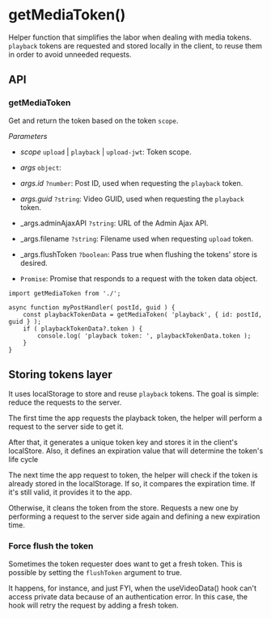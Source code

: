 # getMediaToken()

Helper function that simplifies the labor when dealing with media tokens.
`playback` tokens are requested and stored locally in the client,
to reuse them in order to avoid unneeded requests.

## API

### getMediaToken

Get and return the token based on the token `scope`.

_Parameters_

-   _scope_ `upload` | `playback` | `upload-jwt`: Token scope.
-   _args_ `object`:
-   _args.id_ `?number`: Post ID, used when requesting the `playback` token.
-   _args.guid_ `?string`: Video GUID, used when requesting the `playback` token.
-   _args.adminAjaxAPI `?string`: URL of the Admin Ajax API.
-   _args.filename `?string`: Filename used when requesting `upload` token.
-   _args.flushToken `?boolean`: Pass true when flushing the tokens' store is desired.

-   `Promise`: Promise that responds to a request with the token data object.

```es6
import getMediaToken from './';

async function myPostHandler( postId, guid ) {
	const playbackTokenData = getMediaToken( 'playback', { id: postId, guid } );
	if ( playbackTokenData?.token ) {
		console.log( 'playback token: ', playbackTokenData.token );
	}
}
```

## Storing tokens layer

It uses localStorage to store and reuse `playback` tokens.
The goal is simple: reduce the requests to the server.

The first time the app requests the playback token,
the helper will perform a request to the server side to get it.

After that, it generates a unique token key and stores it in the client's localStore.
Also, it defines an expiration value that will determine the token's life cycle

The next time the app request to token, the helper will check if the token is already stored in the localStorage.
If so, it compares the expiration time.
If it's still valid, it provides it to the app.

Otherwise, it cleans the token from the store. Requests a new one by performing a request to the server side again and defining a new expiration time.

### Force flush the token

Sometimes the token requester does want to get a fresh token.
This is possible by setting the `flushToken` argument to true.

It happens, for instance, and just FYI,
when the useVideoData() hook can't access private data
because of an authentication error.
In this case, the hook will retry the request by adding a fresh token.
